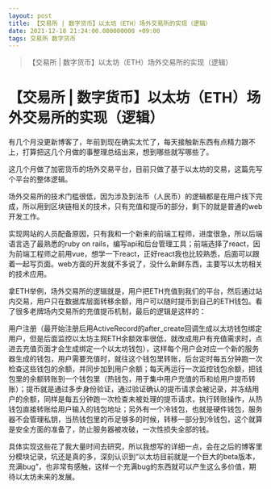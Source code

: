 ```yaml
---
layout: post
title: 【交易所 | 数字货币】以太坊（ETH）场外交易所的实现（逻辑）
date: 2021-12-18 21:24:00.000000000 +09:00
tags: 交易所 数字货币
---
```


>【交易所 | 数字货币】以太坊（ETH）场外交易所的实现（逻辑）

# 【交易所 | 数字货币】以太坊（ETH）场外交易所的实现（逻辑）


有几个月没更新博客了，年前到现在确实太忙了，每天接触新东西有点精力跟不上，打算把这几个月做的事整理总结出来，想到哪些就写哪些了。

这几个月做了加密货币的场外交易平台，目前只做了基于以太坊的交易，这篇先写个平台的整体逻辑。

场外交易所的技术门槛很低，因为涉及到法币（人民币）的逻辑都是在用户线下完成，所以用到区块链相关的技术，只有充值和提币的部分，剩下的就是普通的web开发工作。

实现网站的人员配备原因，只有我和一个新来的前端工程师，进度很急，所以后端语言选了最熟悉的ruby on rails，编写api和后台管理工具；前端选择了react，因为前端工程师之前用vue，想学一下react，正好react我也比较熟悉，后面可以跟着一起写页面。web方面的开发就不多说了，没什么新鲜东西，主要写以太坊相关的技术应用。

拿ETH举例，场外交易所的逻辑就是，用户把ETH充值到我们的平台，然后通过站内交易，用户只在数据库层面转移余额，用户可以随时提币到自己的ETH钱包。看了很多老牌场内交易所的充值提币机制，最后的逻辑是这样的：

用户注册（最开始注册后用ActiveRecord的after_create回调生成以太坊钱包绑定用户，但是后面监控以太坊主网ETH余额效率很低，就改成用户有充值需求时，点进去充值页面才会生成绑定一个以太坊钱包），这样每个用户会对应一个新的服务器生成的钱包，用户需要充值时，就往这个钱包里转账，后台定时每五分钟跑一次检查这些钱包的余额，并同步加到用户余额；每天再运行一次监控钱包余额，把钱包里的余额转账到一个钱包里（热钱包，用于集中用户充值的币和给用户提币转账）；提币就是通过多步身份验证，通过验证确认的提币请求会被记录，并冻结用户的余额，同样是每五分钟跑一次检查未被处理的提币请求，执行转账操作，从热钱包直接转账给用户输入的钱包地址；另外有一个冷钱包，也就是硬件钱包，服务器不会管理私钥，当热钱包里的币足够多的时候，转移一部分到冷钱包，这个就算是安全方面的准备了，防止服务器被攻破，一次性损失全部的钱。

具体实现这些花了我大量时间去研究，所以我想写的详细一点，会在之后的博客里分模块记录，坑还是真的多，深刻认识到“以太坊目前就是一个巨大的beta版本，充满bug”，也非常有感触，这样一个充满bug的东西就可以产生这么多价值，期待以太坊未来的发展。

